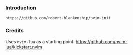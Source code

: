 ### Introduction
```
https://github.com/robert-blankenship/nvim-init
```

### Credits
Uses `nvim-lua` as a starting point.
https://github.com/nvim-lua/kickstart.nvim




